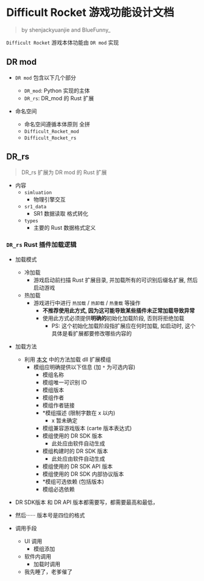 # Difficult Rocket 游戏功能设计文档

> by shenjackyuanjie and BlueFunny_

`Difficult Rocket` 游戏本体功能由 `DR mod` 实现

## DR mod

- `DR mod` 包含以下几个部分
  - `DR_mod`: Python 实现的主体
  - `DR_rs`: DR_mod 的 Rust 扩展

- 命名空间
  - 命名空间遵循本体原则 全拼
  - `Difficult_Rocket_mod`
  - `Difficult_Rocket_rs`

## DR_rs

> DR_rs 扩展为 DR mod 的 Rust 扩展

- 内容
  - `simluation`
    - 物理引擎交互
  - `sr1_data`
    - SR1 数据读取 格式转化
  - `types`
    - 主要的 Rust 数据格式定义

### `DR_rs` Rust 插件加载逻辑

- 加载模式
    - 冷加载
      - 游戏启动前扫描 Rust 扩展目录, 并加载所有的可识别后缀名扩展, 然后启动游戏
    - 热加载
      - 游戏进行中进行 `热加载` / `热卸载` / `热重载` 等操作
        - **不推荐使用此方式, 因为这可能导致某些插件未正常加载导致异常**
        - 使用此方式必须提供**明确的**初始化加载阶段, 否则将拒绝加载
          - PS: 这个初始化加载阶段指扩展应在何时加载, 如启动时, 这个具体是看扩展都要修改哪些内容的
- 加载方法
  - 利用 [本文](https://docs.rs/libloading/latest/libloading/) 中的方法加载 dll 扩展模组
    - 模组应明确提供以下信息 (加 `*` 为可选内容)
      - 模组名称
      - 模组唯一可识别 ID
      - 模组版本
      - 模组作者
      - 模组作者链接
      - *模组描述 (限制字数在 x 以内)
        - x 暂未确定
      - 模组兼容游戏版本 (carte 版本表达式)
      - 模组使用的 DR SDK 版本
        - 此处应由软件自动生成
      - 模组构建时的 DR SDK 版本
        - 此处应由软件自动生成
      - 模组使用的 DR SDK API 版本
      - 模组使用的 DR SDK 内部协议版本
      - *模组可选依赖 (包括版本)
      - 模组必选依赖

- DR SDK版本 和 DR API 版本都需要写，都需要最高和最低，
- 然后······ 版本号是四位的格式

- 调用手段
  - UI 调用
    - 模组添加
  - 软件内调用
    - 加载时调用
  - 我先睡了，老爹催了


